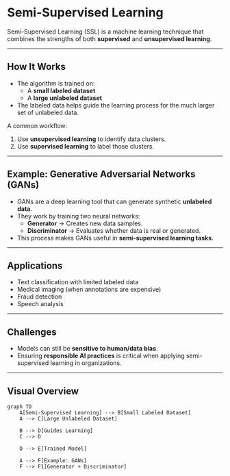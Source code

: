# Semi-Supervised Learning

Semi-Supervised Learning (SSL) is a machine learning technique that combines the strengths of both **supervised** and **unsupervised learning**.  

---

## How It Works
- The algorithm is trained on:
  - A **small labeled dataset**  
  - A **large unlabeled dataset**  
- The labeled data helps guide the learning process for the much larger set of unlabeled data.  

A common workflow:
1. Use **unsupervised learning** to identify data clusters.  
2. Use **supervised learning** to label those clusters.  

---

## Example: Generative Adversarial Networks (GANs)
- GANs are a deep learning tool that can generate synthetic **unlabeled data**.  
- They work by training two neural networks:
  - **Generator** → Creates new data samples.  
  - **Discriminator** → Evaluates whether data is real or generated.  
- This process makes GANs useful in **semi-supervised learning tasks**.  

---

## Applications
- Text classification with limited labeled data  
- Medical imaging (when annotations are expensive)  
- Fraud detection  
- Speech analysis  

---

## Challenges
- Models can still be **sensitive to human/data bias**.  
- Ensuring **responsible AI practices** is critical when applying semi-supervised learning in organizations.  

---

## Visual Overview

```mermaid
graph TD
    A[Semi-Supervised Learning] --> B[Small Labeled Dataset]
    A --> C[Large Unlabeled Dataset]

    B --> D[Guides Learning]
    C --> D

    D --> E[Trained Model]

    A --> F[Example: GANs]
    F --> F1[Generator + Discriminator]
